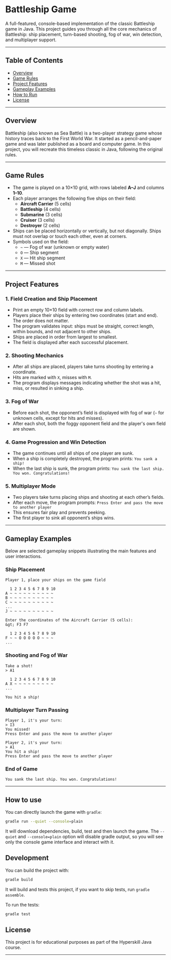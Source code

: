 # Battleship Game

A full-featured, console-based implementation of the classic Battleship game in Java. This project guides you through all the core mechanics of Battleship: ship placement, turn-based shooting, fog of war, win detection, and multiplayer support.

---

## Table of Contents

- [Overview](#overview)
- [Game Rules](#game-rules)
- [Project Features](#project-features)
- [Gameplay Examples](#gameplay-examples)
- [How to Run](#how-to-use)
- [License](#license)

---

## Overview

Battleship (also known as Sea Battle) is a two-player strategy game whose history traces back to the First World War. It started as a pencil-and-paper game and was later published as a board and computer game. In this project, you will recreate this timeless classic in Java, following the original rules.

---

## Game Rules

- The game is played on a 10×10 grid, with rows labeled **A–J** and columns **1–10**.
- Each player arranges the following five ships on their field:
    - **Aircraft Carrier** (5 cells)
    - **Battleship** (4 cells)
    - **Submarine** (3 cells)
    - **Cruiser** (3 cells)
    - **Destroyer** (2 cells)
- Ships can be placed horizontally or vertically, but not diagonally. Ships must not overlap or touch each other, even at corners.
- Symbols used on the field:
    - `~` — Fog of war (unknown or empty water)
    - `O` — Ship segment
    - `X` — Hit ship segment
    - `M` — Missed shot

---

## Project Features

### 1. Field Creation and Ship Placement

- Print an empty 10×10 field with correct row and column labels.
- Players place their ships by entering two coordinates (start and end). The order does not matter.
- The program validates input: ships must be straight, correct length, within bounds, and not adjacent to other ships.
- Ships are placed in order from largest to smallest.
- The field is displayed after each successful placement.


### 2. Shooting Mechanics

- After all ships are placed, players take turns shooting by entering a coordinate.
- Hits are marked with `X`, misses with `M`.
- The program displays messages indicating whether the shot was a hit, miss, or resulted in sinking a ship.


### 3. Fog of War

- Before each shot, the opponent’s field is displayed with fog of war (`~` for unknown cells, except for hits and misses).
- After each shot, both the foggy opponent field and the player's own field are shown.


### 4. Game Progression and Win Detection

- The game continues until all ships of one player are sunk.
- When a ship is completely destroyed, the program prints:
`You sank a ship!`
- When the last ship is sunk, the program prints:
`You sank the last ship. You won. Congratulations!`


### 5. Multiplayer Mode

- Two players take turns placing ships and shooting at each other’s fields.
- After each move, the program prompts:
`Press Enter and pass the move to another player`
- This ensures fair play and prevents peeking.
- The first player to sink all opponent’s ships wins.

---

## Gameplay Examples

Below are selected gameplay snippets illustrating the main features and user interactions.

### Ship Placement

```
Player 1, place your ships on the game field

  1 2 3 4 5 6 7 8 9 10
A ~ ~ ~ ~ ~ ~ ~ ~ ~ ~
B ~ ~ ~ ~ ~ ~ ~ ~ ~ ~
C ~ ~ ~ ~ ~ ~ ~ ~ ~ ~
...
J ~ ~ ~ ~ ~ ~ ~ ~ ~ ~

Enter the coordinates of the Aircraft Carrier (5 cells):
&gt; F3 F7

  1 2 3 4 5 6 7 8 9 10
F ~ ~ O O O O O ~ ~ ~
...
```


### Shooting and Fog of War

```
Take a shot!
> A1

  1 2 3 4 5 6 7 8 9 10
A X ~ ~ ~ ~ ~ ~ ~ ~ ~
...

You hit a ship!
```


### Multiplayer Turn Passing

```
Player 1, it's your turn:
> I3
You missed!
Press Enter and pass the move to another player

Player 2, it's your turn:
> A1
You hit a ship!
Press Enter and pass the move to another player
```


### End of Game

```
You sank the last ship. You won. Congratulations!
```


---

## How to use

You can directly launch the game with `gradle`:

```bash
gradle run --quiet --console=plain
```

It will download dependencies, build, test and then launch the game.
The `--quiet` and `--console=plain` option will disable gradle output, so you will see only the console game interface and interact with it.

## Development

You can build the project with:

```bash
gradle build
```

It will build and tests this project, if you want to skip tests, run `gradle assemble`.

To run the tests:

```bash
gradle test
```

## License

This project is for educational purposes as part of the Hyperskill Java course.

---
